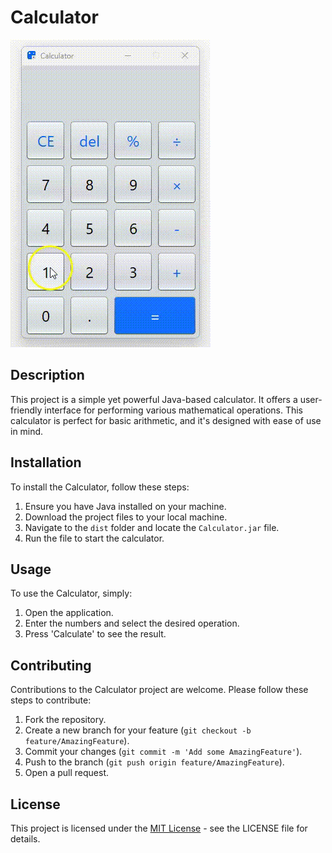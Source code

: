 
# Calculator
![Calculator](images/calculator.gif)

## Description
This project is a simple yet powerful Java-based calculator. It offers a user-friendly interface for performing various mathematical operations. This calculator is perfect for basic arithmetic, and it's designed with ease of use in mind.

## Installation
To install the Calculator, follow these steps:
1. Ensure you have Java installed on your machine.
2. Download the project files to your local machine.
3. Navigate to the `dist` folder and locate the `Calculator.jar` file.
4. Run the file to start the calculator.

## Usage
To use the Calculator, simply:
1. Open the application.
2. Enter the numbers and select the desired operation.
3. Press 'Calculate' to see the result.

## Contributing
Contributions to the Calculator project are welcome. Please follow these steps to contribute:
1. Fork the repository.
2. Create a new branch for your feature (`git checkout -b feature/AmazingFeature`).
3. Commit your changes (`git commit -m 'Add some AmazingFeature'`).
4. Push to the branch (`git push origin feature/AmazingFeature`).
5. Open a pull request.

## License
This project is licensed under the [MIT License](LICENSE.txt) - see the LICENSE file for details.
